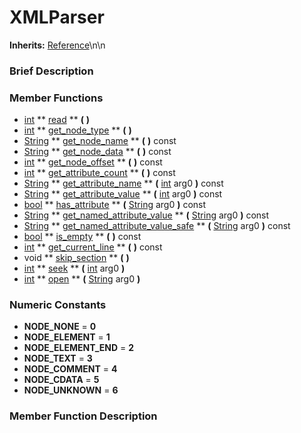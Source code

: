 #  XMLParser  
**Inherits:** [Reference](class_reference)\\n\\n
###  Brief Description  


###  Member Functions 
  * [int](class_int)  ** [read](#read) **  **(** **)**
  * [int](class_int)  ** [get_node_type](#get_node_type) **  **(** **)**
  * [String](class_string)  ** [get_node_name](#get_node_name) **  **(** **)** const
  * [String](class_string)  ** [get_node_data](#get_node_data) **  **(** **)** const
  * [int](class_int)  ** [get_node_offset](#get_node_offset) **  **(** **)** const
  * [int](class_int)  ** [get_attribute_count](#get_attribute_count) **  **(** **)** const
  * [String](class_string)  ** [get_attribute_name](#get_attribute_name) **  **(** [int](class_int) arg0  **)** const
  * [String](class_string)  ** [get_attribute_value](#get_attribute_value) **  **(** [int](class_int) arg0  **)** const
  * [bool](class_bool)  ** [has_attribute](#has_attribute) **  **(** [String](class_string) arg0  **)** const
  * [String](class_string)  ** [get_named_attribute_value](#get_named_attribute_value) **  **(** [String](class_string) arg0  **)** const
  * [String](class_string)  ** [get_named_attribute_value_safe](#get_named_attribute_value_safe) **  **(** [String](class_string) arg0  **)** const
  * [bool](class_bool)  ** [is_empty](#is_empty) **  **(** **)** const
  * [int](class_int)  ** [get_current_line](#get_current_line) **  **(** **)** const
  * void  ** [skip_section](#skip_section) **  **(** **)**
  * [int](class_int)  ** [seek](#seek) **  **(** [int](class_int) arg0  **)**
  * [int](class_int)  ** [open](#open) **  **(** [String](class_string) arg0  **)**

###  Numeric Constants  
  * **NODE_NONE** = **0**
  * **NODE_ELEMENT** = **1**
  * **NODE_ELEMENT_END** = **2**
  * **NODE_TEXT** = **3**
  * **NODE_COMMENT** = **4**
  * **NODE_CDATA** = **5**
  * **NODE_UNKNOWN** = **6**

###  Member Function Description  
